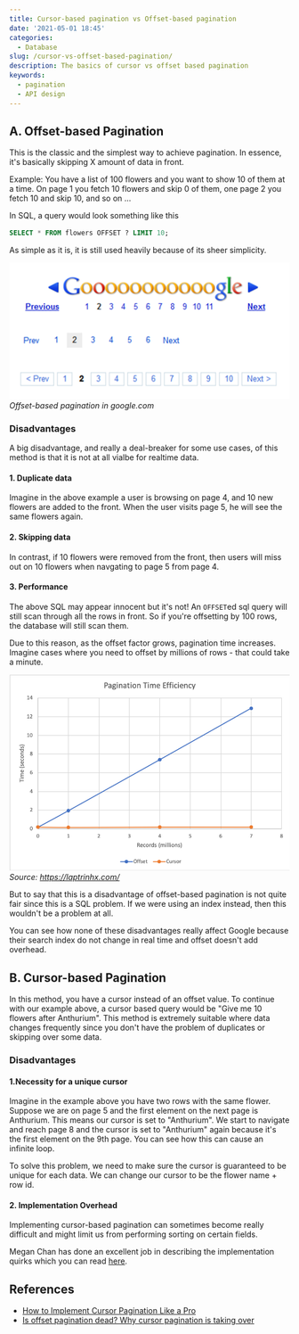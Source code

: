 ```yaml
---
title: Cursor-based pagination vs Offset-based pagination
date: '2021-05-01 18:45'
categories:
  - Database
slug: /cursor-vs-offset-based-pagination/
description: The basics of cursor vs offset based pagination
keywords:
  - pagination
  - API design
---
```


## A. Offset-based Pagination

This is the classic and the simplest way to achieve pagination. In essence, it's basically skipping X amount of data in front.

Example: You have a list of 100 flowers and you want to show 10 of them at a time. On page 1 you fetch 10 flowers and skip 0 of them, one page 2 you fetch 10 and skip 10, and so on ...

In SQL, a query would look something like this

```sql
SELECT * FROM flowers OFFSET ? LIMIT 10;
```

As simple as it is, it is still used heavily because of its sheer simplicity.

![Google Pagination](./google-pagination.png)_Offset-based pagination in google.com_

### Disadvantages

A big disadvantage, and really a deal-breaker for some use cases, of this method is that it is not at all vialbe for realtime data.

#### 1. Duplicate data

Imagine in the above example a user is browsing on page 4, and 10 new flowers are added to the front. When the user visits page 5, he will see the same flowers again.

#### 2. Skipping data

In contrast, if 10 flowers were removed from the front, then users will miss out on 10 flowers when navgating to page 5 from page 4.

#### 3. Performance

The above SQL may appear innocent but it's not! An `OFFSET`ed sql query will still scan through all the rows in front. So if you're offsetting by 100 rows, the database will still scan them.

Due to this reason, as the offset factor grows, pagination time increases. Imagine cases where you need to offset by millions of rows - that could take a minute.

![Pagination Time Efficiency](./pagination-time-efficiency.png)_Source: https://laptrinhx.com/_

But to say that this is a disadvantage of offset-based pagination is not quite fair since this is a SQL problem. If we were using an index instead, then this wouldn't be a problem at all.

You can see how none of these disadvantages really affect Google because their search index do not change in real time and offset doesn't add overhead.

## B. Cursor-based Pagination

In this method, you have a cursor instead of an offset value. To continue with our example above, a cursor based query would be "Give me 10 flowers after Anthurium". This method is extremely suitable where data changes frequently since you don't have the problem of duplicates or skipping over some data.

### Disadvantages

#### 1.Necessity for a unique cursor

Imagine in the example above you have two rows with the same flower. Suppose we are on page 5 and the first element on the next page is Anthurium. This means our cursor is set to "Anthurium". We start to navigate and reach page 8 and the cursor is set to "Anthurium" again because it's the first element on the 9th page. You can see how this can cause an infinite loop.

To solve this problem, we need to make sure the cursor is guaranteed to be unique for each data. We can change our cursor to be the flower name + row id.

#### 2. Implementation Overhead

Implementing cursor-based pagination can sometimes become really difficult and might limit us from performing sorting on certain fields.

Megan Chan has done an excellent job in describing the implementation quirks which you can read [here](https://medium.com/swlh/how-to-implement-cursor-pagination-like-a-pro-513140b65f32).

## References

- [How to Implement Cursor Pagination Like a Pro](https://medium.com/swlh/how-to-implement-cursor-pagination-like-a-pro-513140b65f32)
- [Is offset pagination dead? Why cursor pagination is taking over](https://uxdesign.cc/why-facebook-says-cursor-pagination-is-the-greatest-d6b98d86b6c0)

